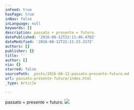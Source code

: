 ```yaml
---
inFeed: true
hasPage: true
inNav: false
inLanguage: null
keywords: []
description: passato + presente = futuro.
datePublished: '2016-08-12T22:11:46.470Z'
dateModified: '2016-08-12T22:11:23.317Z'
authors: []
publisher: {}
title: ''
author: []
via: {}
starred: false
sourcePath: _posts/2016-08-12-passato-presente-futuro.md
url: passato-presente-futuro/index.html
_type: Article

---
```

passato + presente = futuro.
![](https://the-grid-user-content.s3-us-west-2.amazonaws.com/73d6ba59-22ef-4f64-bba0-5eb324069b21.jpg)